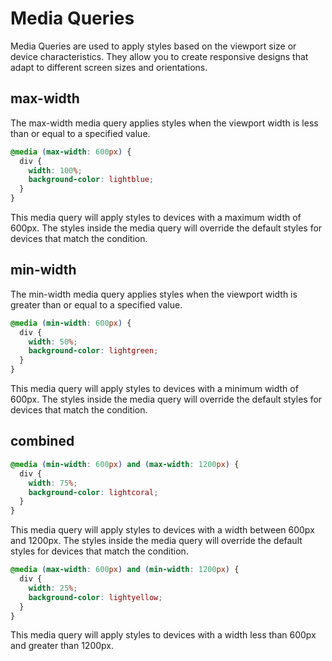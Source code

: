# Media Queries
Media Queries are used to apply styles based on the viewport size or device characteristics. They allow you to create responsive designs that adapt to different screen sizes and orientations.

## max-width
The max-width media query applies styles when the viewport width is less than or equal to a specified value.
```css
@media (max-width: 600px) {
  div {
    width: 100%;
    background-color: lightblue;
  }
}
```
This media query will apply styles to devices with a maximum width of 600px.
The styles inside the media query will override the default styles for devices that match the condition.

## min-width
The min-width media query applies styles when the viewport width is greater than or equal to a specified value.
```css
@media (min-width: 600px) {
  div {
    width: 50%;
    background-color: lightgreen;
  }
}
```
This media query will apply styles to devices with a minimum width of 600px.
The styles inside the media query will override the default styles for devices that match the condition.

## combined

```css
@media (min-width: 600px) and (max-width: 1200px) {
  div {
    width: 75%;
    background-color: lightcoral;
  }
}
```
This media query will apply styles to devices with a width between 600px and 1200px.
The styles inside the media query will override the default styles for devices that match the condition.

```css
@media (max-width: 600px) and (min-width: 1200px) {
  div {
    width: 25%;
    background-color: lightyellow;
  }
}
```
This media query will apply styles to devices with a width less than 600px and greater than 1200px.

